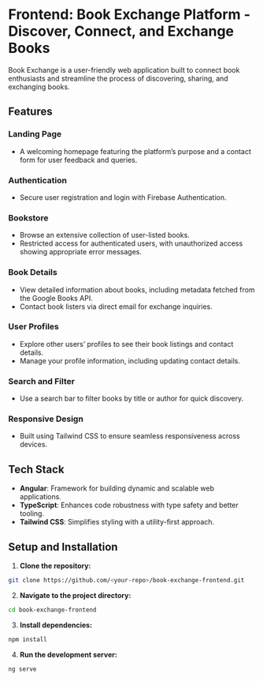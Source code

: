 # Frontend: Book Exchange Platform - Discover, Connect, and Exchange Books

Book Exchange is a user-friendly web application built to connect book enthusiasts and streamline the process of discovering, sharing, and exchanging books.

## Features

### Landing Page
- A welcoming homepage featuring the platform’s purpose and a contact form for user feedback and queries.

### Authentication
- Secure user registration and login with Firebase Authentication.

### Bookstore
- Browse an extensive collection of user-listed books.
- Restricted access for authenticated users, with unauthorized access showing appropriate error messages.

### Book Details
- View detailed information about books, including metadata fetched from the Google Books API.
- Contact book listers via direct email for exchange inquiries.

### User Profiles
- Explore other users’ profiles to see their book listings and contact details.
- Manage your profile information, including updating contact details.

### Search and Filter
- Use a search bar to filter books by title or author for quick discovery.

### Responsive Design
- Built using Tailwind CSS to ensure seamless responsiveness across devices.

## Tech Stack
- **Angular**: Framework for building dynamic and scalable web applications.
- **TypeScript**: Enhances code robustness with type safety and better tooling.
- **Tailwind CSS**: Simplifies styling with a utility-first approach.

## Setup and Installation

1. **Clone the repository:**
  ```bash
  git clone https://github.com/<your-repo>/book-exchange-frontend.git
  ```

2. **Navigate to the project directory:**
  ```bash
  cd book-exchange-frontend
  ```

3. **Install dependencies:**
  ```bash
  npm install
  ```

4. **Run the development server:**
  ```bash
  ng serve
  ```
